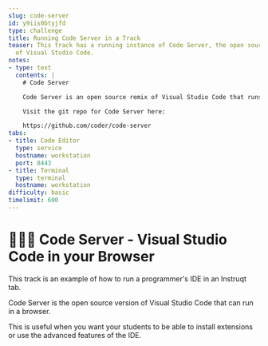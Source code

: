 ```yaml
---
slug: code-server
id: y9iis0btyjfd
type: challenge
title: Running Code Server in a Track
teaser: This track has a running instance of Code Server, the open source version
  of Visual Studio Code.
notes:
- type: text
  contents: |
    # Code Server

    Code Server is an open source remix of Visual Studio Code that runs in your browser.

    Visit the git repo for Code Server here:

    https://github.com/coder/code-server
tabs:
- title: Code Editor
  type: service
  hostname: workstation
  port: 8443
- title: Terminal
  type: terminal
  hostname: workstation
difficulty: basic
timelimit: 600
---
```

# 👩🏽‍💻 Code Server - Visual Studio Code in your Browser

This track is an example of how to run a programmer's IDE in an Instruqt tab.

Code Server is the open source version of Visual Studio Code that can run in a browser.

This is useful when you want your students to be able to install extensions or use the advanced features of the IDE.